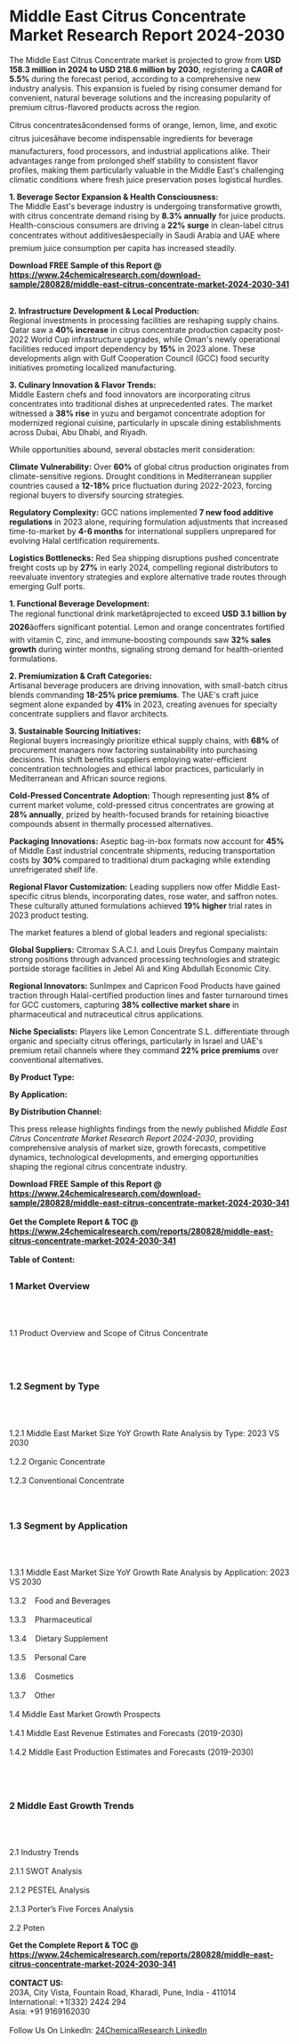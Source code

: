 <h1>Middle East Citrus Concentrate Market Research Report 2024-2030</h1><p>The Middle East Citrus Concentrate market is projected to grow from <strong>USD 158.3 million in 2024 to USD 218.6 million by 2030</strong>, registering a <strong>CAGR of 5.5%</strong> during the forecast period, according to a comprehensive new industry analysis. This expansion is fueled by rising consumer demand for convenient, natural beverage solutions and the increasing popularity of premium citrus-flavored products across the region.</p><p>Citrus concentratesâcondensed forms of orange, lemon, lime, and exotic citrus juicesâhave become indispensable ingredients for beverage manufacturers, food processors, and industrial applications alike. Their advantages range from prolonged shelf stability to consistent flavor profiles, making them particularly valuable in the Middle East's challenging climatic conditions where fresh juice preservation poses logistical hurdles.</p><p><strong>1. Beverage Sector Expansion &amp; Health Consciousness:</strong><br>
The Middle East's beverage industry is undergoing transformative growth, with citrus concentrate demand rising by <strong>8.3% annually</strong> for juice products. Health-conscious consumers are driving a <strong>22% surge</strong> in clean-label citrus concentrates without additivesâespecially in Saudi Arabia and UAE where premium juice consumption per capita has increased steadily.</p><div><b>Download FREE Sample of this Report @ 
            <a href="https://www.24chemicalresearch.com/download-sample/280828/middle-east-citrus-concentrate-market-2024-2030-341">
            https://www.24chemicalresearch.com/download-sample/280828/middle-east-citrus-concentrate-market-2024-2030-341</a></b></div><br><p><strong>2. Infrastructure Development &amp; Local Production:</strong><br>
Regional investments in processing facilities are reshaping supply chains. Qatar saw a <strong>40% increase</strong> in citrus concentrate production capacity post-2022 World Cup infrastructure upgrades, while Oman's newly operational facilities reduced import dependency by <strong>15%</strong> in 2023 alone. These developments align with Gulf Cooperation Council (GCC) food security initiatives promoting localized manufacturing.</p><p><strong>3. Culinary Innovation &amp; Flavor Trends:</strong><br>
Middle Eastern chefs and food innovators are incorporating citrus concentrates into traditional dishes at unprecedented rates. The market witnessed a <strong>38% rise</strong> in yuzu and bergamot concentrate adoption for modernized regional cuisine, particularly in upscale dining establishments across Dubai, Abu Dhabi, and Riyadh.</p><p>While opportunities abound, several obstacles merit consideration:</p><p><strong>Climate Vulnerability:</strong> Over <strong>60%</strong> of global citrus production originates from climate-sensitive regions. Drought conditions in Mediterranean supplier countries caused a <strong>12-18%</strong> price fluctuation during 2022-2023, forcing regional buyers to diversify sourcing strategies.</p><p><strong>Regulatory Complexity:</strong> GCC nations implemented <strong>7 new food additive regulations</strong> in 2023 alone, requiring formulation adjustments that increased time-to-market by <strong>4-6 months</strong> for international suppliers unprepared for evolving Halal certification requirements.</p><p><strong>Logistics Bottlenecks:</strong> Red Sea shipping disruptions pushed concentrate freight costs up by <strong>27%</strong> in early 2024, compelling regional distributors to reevaluate inventory strategies and explore alternative trade routes through emerging Gulf ports.</p><p><strong>1. Functional Beverage Development:</strong><br>
The regional functional drink marketâprojected to exceed <strong>USD 3.1 billion by 2026</strong>âoffers significant potential. Lemon and orange concentrates fortified with vitamin C, zinc, and immune-boosting compounds saw <strong>32% sales growth</strong> during winter months, signaling strong demand for health-oriented formulations.</p><p><strong>2. Premiumization &amp; Craft Categories:</strong><br>
Artisanal beverage producers are driving innovation, with small-batch citrus blends commanding <strong>18-25% price premiums</strong>. The UAE's craft juice segment alone expanded by <strong>41%</strong> in 2023, creating avenues for specialty concentrate suppliers and flavor architects.</p><p><strong>3. Sustainable Sourcing Initiatives:</strong><br>
Regional buyers increasingly prioritize ethical supply chains, with <strong>68%</strong> of procurement managers now factoring sustainability into purchasing decisions. This shift benefits suppliers employing water-efficient concentration technologies and ethical labor practices, particularly in Mediterranean and African source regions.</p><p><strong>Cold-Pressed Concentrate Adoption:</strong> Though representing just <strong>8%</strong> of current market volume, cold-pressed citrus concentrates are growing at <strong>28% annually</strong>, prized by health-focused brands for retaining bioactive compounds absent in thermally processed alternatives.</p><p><strong>Packaging Innovations:</strong> Aseptic bag-in-box formats now account for <strong>45%</strong> of Middle East industrial concentrate shipments, reducing transportation costs by <strong>30%</strong> compared to traditional drum packaging while extending unrefrigerated shelf life.</p><p><strong>Regional Flavor Customization:</strong> Leading suppliers now offer Middle East-specific citrus blends, incorporating dates, rose water, and saffron notes. These culturally attuned formulations achieved <strong>19% higher</strong> trial rates in 2023 product testing.</p><p>The market features a blend of global leaders and regional specialists:</p><p><strong>Global Suppliers:</strong> Citromax S.A.C.I. and Louis Dreyfus Company maintain strong positions through advanced processing technologies and strategic portside storage facilities in Jebel Ali and King Abdullah Economic City.</p><p><strong>Regional Innovators:</strong> SunImpex and Capricon Food Products have gained traction through Halal-certified production lines and faster turnaround times for GCC customers, capturing <strong>38% collective market share</strong> in pharmaceutical and nutraceutical citrus applications.</p><p><strong>Niche Specialists:</strong> Players like Lemon Concentrate S.L. differentiate through organic and specialty citrus offerings, particularly in Israel and UAE's premium retail channels where they command <strong>22% price premiums</strong> over conventional alternatives.</p><p><strong>By Product Type:</strong></p><p><strong>By Application:</strong></p><p><strong>By Distribution Channel:</strong></p><p>This press release highlights findings from the newly published <em>Middle East Citrus Concentrate Market Research Report 2024-2030</em>, providing comprehensive analysis of market size, growth forecasts, competitive dynamics, technological developments, and emerging opportunities shaping the regional citrus concentrate industry.</p><div><b>Download FREE Sample of this Report @ 
            <a href="https://www.24chemicalresearch.com/download-sample/280828/middle-east-citrus-concentrate-market-2024-2030-341">
            https://www.24chemicalresearch.com/download-sample/280828/middle-east-citrus-concentrate-market-2024-2030-341</a></b></div><br><div><b>Get the Complete Report & TOC @ 
            <a href="https://www.24chemicalresearch.com/reports/280828/middle-east-citrus-concentrate-market-2024-2030-341">
            https://www.24chemicalresearch.com/reports/280828/middle-east-citrus-concentrate-market-2024-2030-341</a></b></div><br>
            <b>Table of Content:</b><p><h2><span style="font-size:16px"><strong>1 Market Overview&nbsp;&nbsp; &nbsp;</strong></span></h2><br />
<br />
<p>1.1 Product Overview and Scope of Citrus Concentrate&nbsp;</p><br />
<br />
<h2><strong><span style="font-size:16px">1.2 Segment by Type&nbsp;&nbsp; &nbsp;</span></strong></h2><br />
<br />
<p>1.2.1 Middle East Market Size YoY Growth Rate Analysis by Type: 2023 VS 2030&nbsp;&nbsp; &nbsp;<br /><br />
1.2.2 Organic Concentrate&nbsp;&nbsp; &nbsp;<br /><br />
1.2.3 Conventional Concentrate<br /><br />
<br />
<h2><span style="font-size:16px"><strong>1.3 Segment by Application&nbsp;&nbsp;</strong></span></h2><br />
<br />
<p>1.3.1 Middle East Market Size YoY Growth Rate Analysis by Application: 2023 VS 2030&nbsp;&nbsp; &nbsp;<br /><br />
1.3.2&nbsp;&nbsp; &nbsp;Food and Beverages<br /><br />
1.3.3&nbsp;&nbsp; &nbsp;Pharmaceutical<br /><br />
1.3.4&nbsp;&nbsp; &nbsp;Dietary Supplement<br /><br />
1.3.5&nbsp;&nbsp; &nbsp;Personal Care<br /><br />
1.3.6&nbsp;&nbsp; &nbsp;Cosmetics<br /><br />
1.3.7&nbsp;&nbsp; &nbsp;Other<br /><br />
1.4 Middle East Market Growth Prospects&nbsp;&nbsp; &nbsp;<br /><br />
1.4.1 Middle East Revenue Estimates and Forecasts (2019-2030)&nbsp;&nbsp; &nbsp;<br /><br />
1.4.2 Middle East Production Estimates and Forecasts (2019-2030)&nbsp;&nbsp;</p><br />
<br />
<h2><span style="font-size:16px"><strong>2 Middle East Growth Trends&nbsp;&nbsp; &nbsp;</strong></span></h2><br />
<br />
<p>2.1 Industry Trends&nbsp;&nbsp; &nbsp;<br /><br />
2.1.1 SWOT Analysis&nbsp;&nbsp; &nbsp;<br /><br />
2.1.2 PESTEL Analysis&nbsp;&nbsp; &nbsp;<br /><br />
2.1.3 Porter&rsquo;s Five Forces Analysis&nbsp;&nbsp; &nbsp;<br /><br />
2.2 Poten</p><div><b>Get the Complete Report & TOC @ 
            <a href="https://www.24chemicalresearch.com/reports/280828/middle-east-citrus-concentrate-market-2024-2030-341">
            https://www.24chemicalresearch.com/reports/280828/middle-east-citrus-concentrate-market-2024-2030-341</a></b></div><br><b>CONTACT US:</b><br>
            203A, City Vista, Fountain Road, Kharadi, Pune, India - 411014<br>
            International: +1(332) 2424 294<br>
            Asia: +91 9169162030 <br><br>
            Follow Us On LinkedIn: <a href="https://www.linkedin.com/company/24chemicalresearch/">24ChemicalResearch LinkedIn</a>